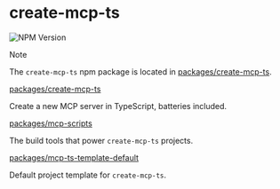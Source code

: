 # create-mcp-ts

![NPM Version](https://img.shields.io/npm/v/create-mcp-ts)

> [!NOTE]
> The `create-mcp-ts` npm package is located in [packages/create-mcp-ts](./packages/create-mcp-ts/README.md).

[packages/create-mcp-ts](./packages/create-mcp-ts/README.md)

Create a new MCP server in TypeScript, batteries included.

[packages/mcp-scripts](./packages/mcp-scripts/README.md)

The build tools that power `create-mcp-ts` projects.

[packages/mcp-ts-template-default](./packages/mcp-ts-template-default/README.md)

Default project template for `create-mcp-ts`.
